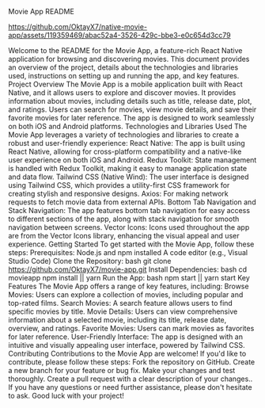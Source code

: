 Movie App README

https://github.com/OktayX7/native-movie-app/assets/119359469/abac52a4-3526-429c-bbe3-e0c654d3cc79

Welcome to the README for the Movie App, a feature-rich React Native application for browsing and discovering movies. This document provides an overview of the project, details about the technologies and libraries used, instructions on setting up and running the app, and key features.
Project Overview
The Movie App is a mobile application built with React Native, and it allows users to explore and discover movies. It provides information about movies, including details such as title, release date, plot, and ratings. Users can search for movies, view movie details, and save their favorite movies for later reference. The app is designed to work seamlessly on both iOS and Android platforms.
Technologies and Libraries Used
The Movie App leverages a variety of technologies and libraries to create a robust and user-friendly experience:
React Native: The app is built using React Native, allowing for cross-platform compatibility and a native-like user experience on both iOS and Android.
Redux Toolkit: State management is handled with Redux Toolkit, making it easy to manage application state and data flow.
Tailwind CSS (Native Wind): The user interface is designed using Tailwind CSS, which provides a utility-first CSS framework for creating stylish and responsive designs.
Axios: For making network requests to fetch movie data from external APIs.
Bottom Tab Navigation and Stack Navigation: The app features bottom tab navigation for easy access to different sections of the app, along with stack navigation for smooth navigation between screens.
Vector Icons: Icons used throughout the app are from the Vector Icons library, enhancing the visual appeal and user experience.
Getting Started
To get started with the Movie App, follow these steps:
Prerequisites:
Node.js and npm installed
A code editor (e.g., Visual Studio Code)
Clone the Repository:
bash
git clone https://github.com/OktayX7/movie-app.git
Install Dependencies:
bash
cd movieapp
npm install || yarn
Run the App:
bash
npm start || yarn start
Key Features
The Movie App offers a range of key features, including:
Browse Movies: Users can explore a collection of movies, including popular and top-rated films.
Search Movies: A search feature allows users to find specific movies by title.
Movie Details: Users can view comprehensive information about a selected movie, including its title, release date, overview, and ratings.
Favorite Movies: Users can mark movies as favorites for later reference.
User-Friendly Interface: The app is designed with an intuitive and visually appealing user interface, powered by Tailwind CSS.
Contributing
Contributions to the Movie App are welcome! If you'd like to contribute, please follow these steps:
Fork the repository on GitHub.
Create a new branch for your feature or bug fix.
Make your changes and test thoroughly.
Create a pull request with a clear description of your changes.. If you have any questions or need further assistance, please don't hesitate to ask. Good luck with your project!
